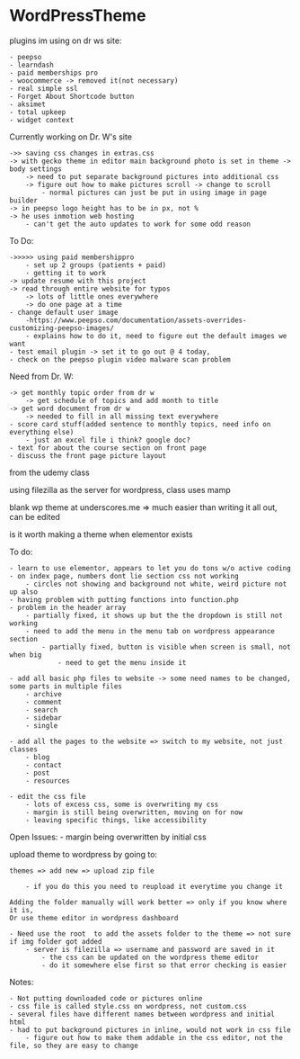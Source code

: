 # WordPressTheme



plugins im using on dr ws site:

	- peepso
	- learndash 
	- paid memberships pro
	- woocommerce -> removed it(not necessary)
	- real simple ssl
	- Forget About Shortcode button 
	- aksimet
	- total upkeep
	- widget context

Currently working on Dr. W's site 


	->> saving css changes in extras.css
	-> with gecko theme in editor main background photo is set in theme -> body settings
		-> need to put separate background pictures into additional css
		-> figure out how to make pictures scroll -> change to scroll
			- normal pictures can just be put in using image in page builder
	-> in peepso logo height has to be in px, not %
	-> he uses inmotion web hosting
		- can't get the auto updates to work for some odd reason
	
		
To Do:

	->>>>> using paid membershippro 
		- set up 2 groups (patients + paid)
		- getting it to work
	-> update resume with this project
	-> read through entire website for typos
		-> lots of little ones everywhere
		-> do one page at a time
	- change default user image
		-https://www.peepso.com/documentation/assets-overrides-customizing-peepso-images/ 
		- explains how to do it, need to figure out the default images we want
	- test email plugin -> set it to go out @ 4 today, 
	- check on the peepso plugin video malware scan problem

Need from Dr. W:

	-> get monthly topic order from dr w
		-> get schedule of topics and add month to title
	-> get word document from dr w
		-> needed to fill in all missing text everywhere 	
	- score card stuff(added sentence to monthly topics, need info on everything else)
		- just an excel file i think? google doc?
	- text for about the course section on front page
	- discuss the front page picture layout





from the udemy class

using filezilla as the server for wordpress, class uses mamp

blank wp theme at underscores.me
	 => much easier than writing it all out, can be edited 
	 
is it worth making a theme when elementor exists

To do: 

	- learn to use elementor, appears to let you do tons w/o active coding
	- on index page, numbers dont lie section css not working
		- circles not showing and background not white, weird picture not up also
	- having problem with putting functions into function.php
	- problem in the header array 
		- partially fixed, it shows up but the the dropdown is still not working
		- need to add the menu in the menu tab on wordpress appearance section
			- partially fixed, button is visible when screen is small, not when big
				- need to get the menu inside it

	- add all basic php files to website -> some need names to be changed, some parts in multiple files
		- archive
		- comment
		- search
		- sidebar
		- single
	
	- add all the pages to the website => switch to my website, not just classes
		- blog
		- contact
		- post
		- resources	
	
	- edit the css file
		- lots of excess css, some is overwriting my css
		- margin is still being overwritten, moving on for now
		- leaving specific things, like accessibility
		
		
Open Issues:
	- margin being overwritten by initial css
		

upload theme to wordpress by going to:

	themes => add new => upload zip file
	
		- if you do this you need to reupload it everytime you change it
		
	Adding the folder manually will work better => only if you know where it is, 
	Or use theme editor in wordpress dashboard
	
	- Need use the root  to add the assets folder to the theme => not sure if img folder got added
		- server is filezilla => username and password are saved in it
			- the css can be updated on the wordpress theme editor
			- do it somewhere else first so that error checking is easier

Notes:

	- Not putting downloaded code or pictures online
	- css file is called style.css on wordpress, not custom.css
	- several files have different names between wordpress and initial html
	- had to put background pictures in inline, would not work in css file
		- figure out how to make them addable in the css editor, not the file, so they are easy to change
